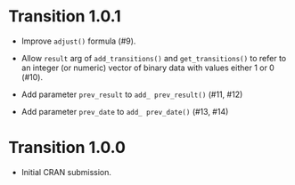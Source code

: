 # Transition 1.0.1

* Improve `adjust()` formula (#9).

* Allow `result` arg of `add_transitions()` and `get_transitions()` to refer to an integer (or numeric) vector of binary data with values either 1 or 0 (#10).

* Add parameter `prev_result` to `add_ prev_result()` (#11, #12)

* Add parameter `prev_date` to `add_ prev_date()` (#13, #14)

# Transition 1.0.0

* Initial CRAN submission.

